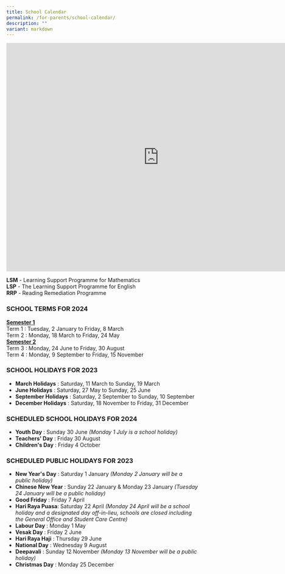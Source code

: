 ```yaml
---
title: School Calendar
permalink: /for-parents/school-calendar/
description: ""
variant: markdown
---
```

<iframe src="https://calendar.google.com/calendar/embed?src=c_091e7573fd44aeb91f5c3c6b2a7a954737406cb5914da17c0827336935105bc7%40group.calendar.google.com&amp;ctz=Asia%2FSingapore" style="border: 0" width="800" height="600" frameborder="0" scrolling="no"></iframe>

**LSM**&nbsp;\- Learning Support Programme for Mathematics   
**LSP**&nbsp;\- The Learning Support Programme for English   
**RRP**&nbsp;\- Reading Remediation Programme

 

### SCHOOL TERMS FOR 2024

**<u>Semester 1</u>**   
Term 1 : Tuesday, 2 January to Friday, 8 March     
Term 2 : Monday, 18 March to Friday, 24 May  
**<u>Semester 2</u>**   
Term 3 : Monday, 24 June to Friday, 30 August     
Term 4 : Monday, 9 September to Friday, 15 November&nbsp;

### SCHOOL HOLIDAYS FOR 2023

* **March Holidays** : Saturday, 11 March to Sunday, 19 March     
* **June Holidays** : Saturday, 27 May to Sunday, 25 June
* **September Holidays** : Saturday, 2 September to Sunday, 10 September   
* **December Holidays** : Saturday, 18 November to Friday, 31 December

### SCHEDULED SCHOOL HOLIDAYS FOR 2024
* **Youth Day** : Sunday 30 June *(Monday 1 July is a school holiday)* 
* **Teachers' Day** : Friday 30 August 
* **Children's Day** : Friday 4 October  

### SCHEDULED PUBLIC HOLIDAYS FOR 2023
* **New Year's Day** : Saturday 1 January *(Monday 2 January will be a public holiday)*
* **Chinese New Year** : Sunday 22 January &amp; Monday 23 January *(Tuesday 24 January will be a public holiday)*
* **Good Friday** : Friday 7 April
* **Hari Raya Puasa**: Saturday 22 April *(Monday 24 April will be a school holiday and a designated day off-in-lieu, schools are closed including the General Office and Student Care Centre)*
* **Labour Day** : Monday 1 May
* **Vesak Day** : Friday 2 June
* **Hari Raya Haji** : Thursday 29 June
* **National Day** : Wednesday 9 August  
* **Deepavali** : Sunday 12 November *(Monday 13 November will be a public holiday)*
* **Christmas Day** : Monday 25 December